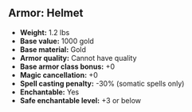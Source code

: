 ## Armor: Helmet

- **Weight:** 1.2 lbs
- **Base value:** 1000 gold
- **Base material:** Gold
- **Armor quality:** Cannot have quality
- **Base armor class bonus:** +0
- **Magic cancellation:** +0
- **Spell casting penalty:** -30% (somatic spells only)
- **Enchantable:** Yes
- **Safe enchantable level:** +3 or below
